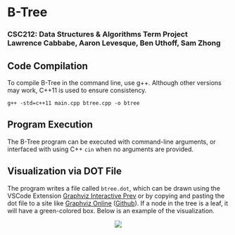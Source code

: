 # B-Tree
### CSC212: Data Structures & Algorithms Term Project <br> Lawrence Cabbabe, Aaron Levesque, Ben Uthoff, Sam Zhong

## Code Compilation
To compile B-Tree in the command line, use g++. Although other versions may work, C++11 is used to ensure consistency.
```
g++ -std=c++11 main.cpp btree.cpp -o btree
```
## Program Execution
The B-Tree program can be executed with command-line arguments, or interfaced with using C++ `cin` when no arguments are provided.
## Visualization via DOT File
The program writes a file called `btree.dot`, which can be drawn using the VSCode Extension [Graphviz Interactive Prev](https://marketplace.visualstudio.com/items?itemName=tintinweb.graphviz-interactive-preview) or by copying and pasting the dot file to a site like [Graphviz Online](https://dreampuf.github.io/GraphvizOnline/) ([Github](https://github.com/dreampuf/GraphvizOnline)). If a node in the tree is a leaf, it will have a green-colored box. Below is an example of the visualization.

<p align="center">
<img src="https://github.com/SamZhong2/CSC212-Project/assets/81537940/6e3a4716-6be3-4a5e-a1cf-665a78ed6593"/>
</p>
